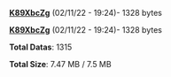 [**K89XbcZg**](/data/K89XbcZg.txt) (02/11/22 - 19:24)- 1328 bytes

[**K89XbcZg**](/data/K89XbcZg.txt) (02/11/22 - 19:24)- 1328 bytes

**Total Datas**: 1315

**Total Size**: 7.47 MB / 7.5 MB